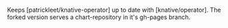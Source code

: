 Keeps [patrickleet/knative-operator] up to date with [knative/operator]. The forked version serves a chart-repository in it's gh-pages branch.
